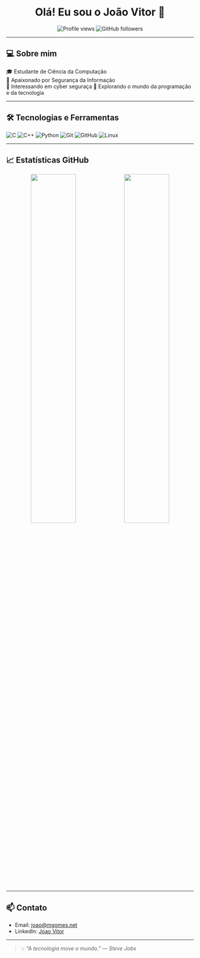 <h1 align="center">Olá! Eu sou o João Vitor 👋</h1>

<p align="center">
  <img src="https://komarev.com/ghpvc/?username=seu-usuario&style=flat-square" alt="Profile views"/>
  <img src="https://img.shields.io/github/followers/seu-usuario?style=social" alt="GitHub followers"/>
</p>

---

## 💻 Sobre mim
🎓 Estudante de Ciência da Computação  
🔐 Apaixonado por Segurança da Informação  
🏦 Interessando em cyber seguraça
🚀 Explorando o mundo da programação e da tecnologia

---

## 🛠️ Tecnologias e Ferramentas

![C](https://img.shields.io/badge/C-blue?style=flat&logo=c)
![C++](https://img.shields.io/badge/C++-00599C?style=flat&logo=c%2B%2B)
![Python](https://img.shields.io/badge/Python-3776AB?style=flat&logo=python)
![Git](https://img.shields.io/badge/Git-F05032?style=flat&logo=git)
![GitHub](https://img.shields.io/badge/GitHub-181717?style=flat&logo=github)
![Linux](https://img.shields.io/badge/Linux-FCC624?style=flat&logo=linux)

---

## 📈 Estatísticas GitHub

<p align="center">
  <img width="49%" src="https://github-readme-stats.vercel.app/api?username=jvmgomes&show_icons=true&theme=radical" />
  <img width="49%" src="https://github-readme-stats.vercel.app/api/top-langs/?username=jvmgomes&layout=normal&theme=radical" />
</p>

---

## 📫 Contato

- Email: joao@mgomes.net  
- LinkedIn: [Joao Vitor](https://www.linkedin.com/in/jo%C3%A3o-vitor-moreira-gomes/)  

---

> 💡 _“A tecnologia move o mundo.” — Steve Jobs_
